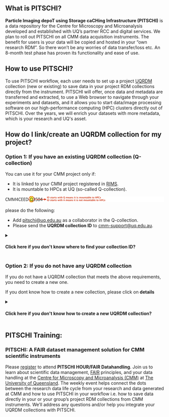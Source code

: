 ## What is PITSCHI?

**Particle Imaging depoT using Storage caCHing Infrastructure (PITSCHI)** is a data repository for the Centre for Microscopy and Microanalysis developed and established with UQ’s partner RCC and digital services. We plan to roll out PITSCHI on all CMM data acquisition instruments. The benefit for users is your data will be copied and hosted in your “own research RDM”. So there won’t be any worries of data transfer/loss etc. An 8-month test phase has proven its functionality and ease of use.

## How to use PITSCHI?
To use PITSCHI workflow, each user needs to set up a project [UQRDM](https://research.uq.edu.au/rmbt/uqrdm) collection (new or existing) to save data in your project RDM collections directly from the instrument. PITSCHI will offer, once data and metadata are transferred and extracted, to use a Web browser to navigate through your experiments and datasets, and it allows you to start data/image processing software on our high-performance computing (HPC) clusters directly out of PITSCHI. Over the years, we will enrich your datasets with more metadata, which is your research and UQ's asset.

## How do I link/create an UQRDM collection for my project?

### Option 1: If you have an existing UQRDM collection (Q-collection)

You can use it for your CMM project only if:

- It is linked to your CMM project registered in [RIMS](https://rims.uq.edu.au/login/?pf=2).
- It is mountable to HPCs at UQ (so-called Q-collection).


![alt text](images/checkQcollection.jpg "Example Q collection")


please do the following:

- Add pitschi@uq.edu.au as a collaborator in the Q-collection.
- Please send the **UQRDM collection ID** to cmm-support@uq.edu.au.

<details>
	<summary><h4> Click here if you don't know where to find your collection ID? </h4></summary>
	
Please follow the instructions to find your UQRDM collection ID. 
	
	
	1. Please click on the following link to login into your UQRDM collection with your UQ credentials.
  http://rdm.uq.edu.au/
	
	
	
	2. After login, please click on ‘Access Storage’.
	
	
![alt text](images/findUQRDMcollectionID.jpg "Please click on Access Storage")
	
	
	3. It’ll open another window with your UQRDM collection ID. 
	
	
![alt text](images/findUQRDMcollectionID-1.jpg "here is the Q collection ID")
	
		
</details>

### Option 2: If you do not have any UQRDM collection

If you do not have a UQRDM collection that meets the above requirements, you need to create a new one.

If you dont know how to create a new collection, please click on **details**

<details>
	<summary><h4> Click here if you don't know how to create a new UQRDM collection?</h4></summary>

Please follow the instructions to create your new UQRDM collection. 
	
	1. Please click on the following link to create a new UQRDM collection for PITSCHI and login with your UQ credentials. 
  http://rdm.uq.edu.au/
	
	
	2. Click on ‘ Create new record’ on left sidebar of the page and add all details asked in the form.
	
	
	3. When it asks for Project name, please enter your complete ‘PPMS Project title’ (see screenshot below). 
	
	
![alt text](images/createUQRDMcollectionID.jpg "Click on ‘Create new record’ and enter your complete ‘PPMS Project title’")
		
  
	4. Please add pitschi@uq.edu.au as collaborator in the record. 
	
![alt text](images/createUQRDMcollectionID-1.jpg "add pitschi@uq.edu.au as collaborator")
	  
	
	5.	Under ‘data storage options’ please select ‘project data needs to be mounted on UQ HPC facilities'
	
 ![alt text](images/createUQRDMcollectionID-2.jpg "select ‘project data needs to be mounted on UQ HPC facilities'")
	
	
	6.	When you submit the form, and receive a confirmation from UQRDM team, please send the UQRDM collection number to cmm-support@uq.edu.au
	

</details>

## PITSCHI Training:

### PITSCHI: A FAIR dataset management solution for CMM scientific instruments

Please [register](https://cmm.centre.uq.edu.au/pitschi) to attend **PITSCHI HOUR/FAIR Datahandling**. Join us to learn about scientific data management, [FAIR](https://ardc.edu.au/resource/fair-policy-for-ardc-and-ardc-co-investment-project-materials/) principles, and your data handling at the [Centre for Microscopy and Microanalysis (CMM)](https://cmm.centre.uq.edu.au/) at [The University of Queensland](https://www.uq.edu.au/). The weekly event helps connect the dots between the research data life cycle from your research and data generated at CMM and how to use PITSCHI in your workflow i.e. how to save data directly in your or your group’s project RDM collections from CMM instruments. We’ll address any questions and/or help you integrate your UQRDM collections with PITSCHI.

